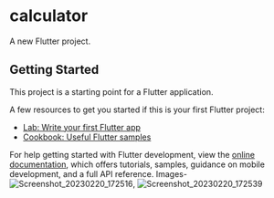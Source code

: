 # calculator

A new Flutter project.

## Getting Started

This project is a starting point for a Flutter application.

A few resources to get you started if this is your first Flutter project:

- [Lab: Write your first Flutter app](https://docs.flutter.dev/get-started/codelab)
- [Cookbook: Useful Flutter samples](https://docs.flutter.dev/cookbook)

For help getting started with Flutter development, view the
[online documentation](https://docs.flutter.dev/), which offers tutorials,
samples, guidance on mobile development, and a full API reference.
Images- ![Screenshot_20230220_172516](https://user-images.githubusercontent.com/121474754/220099778-31ac85f4-824a-4eea-941f-a5135c44b074.png),
![Screenshot_20230220_172539](https://user-images.githubusercontent.com/121474754/220099905-c82ad5b7-9256-4967-b919-ede67d198f55.png)
